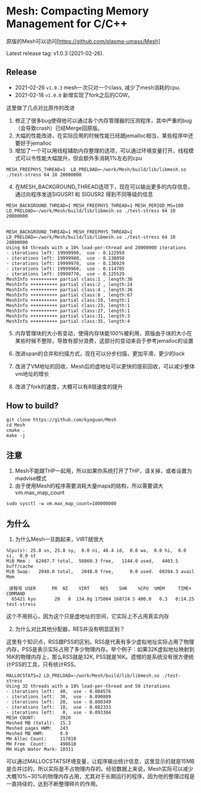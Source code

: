 Mesh: Compacting Memory Management for C/C++
============================================

原版的Mesh可以访问[https://github.com/plasma-umass/Mesh]

Latest release tag: v1.0.3 (2021-02-26).

Release
------------------
* 2021-02-26 `v1.0.3` mesh一次只对一个class, 减少了mesh消耗的cpu.
* 2021-02-18 `v1.0.0` 新增实现了fork之后的COW。

这里做了几点对比原作的改进

1. 修正了很多bug使得他可以通过各个内存管理器的压测程序，其中严重的bug（会导致crash）已经Merge回原版。
2. 大幅的性能改进，在实际应用的时候性能已经跟jemalloc相当，某些程序中还要好于jemalloc
3. 增加了一个可以用线程辅助内存整理的选项，可以通过环境变量打开，线程模式可以令性能大幅提升，但会额外多消耗1%左右的cpu

```
MESH_FREEPHYS_THREAD=1  LD_PRELOAD=~/work/Mesh/build/lib/libmesh.so ./test-stress 64 10 20000000
```

4. 在MESH_BACKGROUND_THREAD选项下，现在可以输出更多的内存信息，通过向程序发送SIGUSR1 和 SIGUSR2 得到不同等级的信息

```
MESH_BACKGROUND_THREAD=1 MESH_FREEPHYS_THREAD=1 MESH_PERIOD_MS=100 LD_PRELOAD=~/work/Mesh/build/lib/libmesh.so ./test-stress 64 10 20000000


MESH_BACKGROUND_THREAD=1 MESH_FREEPHYS_THREAD=1 LD_PRELOAD=~/work/Mesh/build/lib/libmesh.so ./test-stress 64 10 20000000
Using 64 threads with a 10% load-per-thread and 20000000 iterations
- iterations left: 19999990,  use - 0.122959
- iterations left: 19999980,  use - 0.138058
- iterations left: 19999970,  use - 0.136929
- iterations left: 19999960,  use - 0.114705
- iterations left: 19999770,  use - 0.125529
MeshInfo ++++++++++ partial class:1 , length:36
MeshInfo ++++++++++ partial class:2 , length:24
MeshInfo ++++++++++ partial class:4 , length:36
MeshInfo ++++++++++ partial class:8 , length:67
MeshInfo ++++++++++ partial class:19, length:1
MeshInfo ++++++++++ partial class:23, length:1
MeshInfo ++++++++++ partial class:27, length:1
MeshInfo ++++++++++ partial class:31, length:3
MeshInfo ++++++++++ partial class:35, length:4
```

5. 内存管理块的大小有变动，使得内存块能100%被利用，原版由于块的大小在某些时候不整除，导致有部分浪费，这部分的变动来自于参考jemalloc的设置

6. 改进span的合并和扫描方式，现在可以分步扫描，更加平滑，更少的lock
7. 改进了VM地址的回收，Mesh后的虚地址可以更快的提前回收，可以减少整体vm地址的增长
8. 改进了fork的速度，大概可以有8倍速度的提升


How to build?
------------------


```
git clone https://github.com/kyoguan/Mesh
cd Mesh
cmake .
make -j
```


注意
------------------

1. Mesh不能跟THP一起用，所以如果你系统打开了THP，请关掉，或者设置为madvise模式
2. 由于使用Mesh的程序需要消耗大量maps的结构，所以需要调大 vm.max_map_count
```
sudo sysctl -w vm.max_map_count=100000000
```


为什么
------------------

1. 为什么Mesh一旦跑起来，VIRT就很大

```
%Cpu(s): 25.8 us, 25.8 sy,  0.0 ni, 48.4 id,  0.0 wa,  0.0 hi,  0.0 si,  0.0 st
MiB Mem :  62407.7 total,  56860.3 free,   1144.0 used,   4403.5 buff/cache
MiB Swap:   2048.0 total,   2048.0 free,      0.0 used.  60394.3 avail Mem

 进程号 USER      PR  NI    VIRT    RES    SHR    %CPU  %MEM     TIME+ COMMAND
  65421 kyo       20   0  134.8g 175064 168724 S 400.0   0.3   0:14.25 test-stress
```

  这个不用担心，因为这个只是虚地址的空间，它实际上不占用真实内存


2. 为什么对比其他分配器，RES并没有明显区别？

  这里有个知识点，RSS跟PSS的区别。RSS是代表有多少虚拟地址实际占用了物理内存，PSS是表示实际占用了多少物理内存。举个例子：如果32K虚拟地址映射到 16K的物理内存上，那么RSS就是32K, PSS就是16K。遗憾的是系统没有很方便统计PSS的工具，只有统计RSS。

  ```
MALLOCSTATS=2 LD_PRELOAD=~/work/Mesh/build/lib/libmesh.so ./test-stress
Using 32 threads with a 10% load-per-thread and 50 iterations
- iterations left:  40,  use - 0.084576
- iterations left:  30,  use - 0.090809
- iterations left:  20,  use - 0.080349
- iterations left:  10,  use - 0.082333
- iterations left:   0,  use - 0.093384
MESH COUNT:         3920
Meshed MB (total):  15.3
Meshed pages HWM:   243
Meshed MB HWM:      0.9
MH Alloc Count:     117810
MH Free  Count:     498610
MH High Water Mark: 10311
  ```

  可以通过MALLOCSTATS环境变量，让程序输出统计信息，这里显示的就是15MB是合并过的，所以实际是不占物理内存的。经验数据上来说，Mesh实际可以减少大概10%~30%的物理内存占用，尤其对于长期运行的程序，因为他的整理过程是一直持续的，达到不断整理碎片的作用。